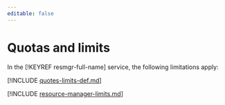 ```yaml
---
editable: false
---
```

# Quotas and limits

In the [!KEYREF resmgr-full-name] service, the following limitations apply:

[!INCLUDE [quotes-limits-def.md](../../_includes/quotes-limits-def.md)]

[!INCLUDE [resource-manager-limits.md](../../_includes/resource-manager-limits.md)]

